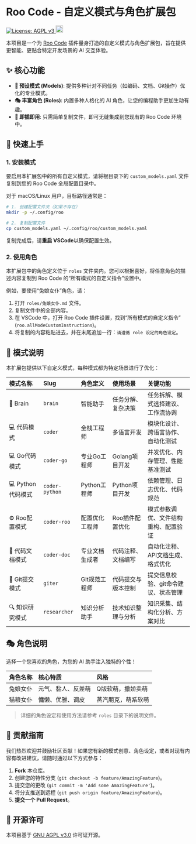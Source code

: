 # Roo Code - 自定义模式与角色扩展包

<p>
  <a href="https://www.gnu.org/licenses/agpl-3.0">
    <img src="https://img.shields.io/badge/License-AGPL_v3-blue.svg" alt="License: AGPL v3" />
  </a>
  <a href="https://deepwiki.com/lazygophers/roo">
		<img src="https://devin.ai/assets/deepwiki-badge.png" alt="DeepWiki" height="20"/>
	</a>
</p>

本项目是一个为 [Roo Code](https://marketplace.visualstudio.com/items?itemName=rooveterinaryinc.roo-cline) 插件量身打造的自定义模式与角色扩展包，旨在提供更智能、更贴合特定开发场景的 AI 交互体验。

## ✨ 核心功能

- **🤖 预设模式 (Models)**: 提供多种针对不同任务（如编码、文档、Git操作）优化的专业模式。
- **🎭 丰富角色 (Roles)**: 内置多种人格化的 AI 角色，让您的编程助手更加生动有趣。
- **🔌 即插即用**: 只需简单复制文件，即可无缝集成到您现有的 Roo Code 环境中。

## 🚀 快速上手

### 1. 安装模式

要启用本扩展包中的所有自定义模式，请将根目录下的 `custom_models.yaml` 文件复制到您的 Roo Code 全局配置目录中。

对于 macOS/Linux 用户，目标路径通常是：

```bash
# 1. 创建配置文件夹（如果不存在）
mkdir -p ~/.config/roo

# 2. 复制配置文件
cp custom_models.yaml ~/.config/roo/custom_models.yaml
```

复制完成后，请**重启 VSCode**以确保配置生效。

### 2. 使用角色

本扩展包中的角色定义位于 `roles` 文件夹内。您可以根据喜好，将任意角色的描述内容复制到 Roo Code 的“所有模式的自定义指令”设置中。

例如，要使用“兔娘女仆”角色，请：

1. 打开 `roles/兔娘女仆.md` 文件。
2. 复制文件中的全部内容。
3. 在 VSCode 中，打开 Roo Code 插件设置，找到“所有模式的自定义指令” (`roo.allModeCustomInstructions`)。
4. 将复制的内容粘贴进去，并在末尾追加一行：`请遵循 role 设定的角色设定`。

## 🤖 模式说明

本扩展包提供以下自定义模式，每种模式都为特定场景进行了优化：

| 模式名称 | Slug | 角色定义 | 使用场景 | 关键功能 |
| :--- | :--- | :--- | :--- | :--- |
| 🧠 Brain | `brain` | 智能助手 | 任务分解、复杂决策 | 任务拆解、模式选择建议、工作流协调 |
| 💻 代码模式 | `coder` | 全栈工程师 | 多语言开发 | 模块化设计、跨语言协作、自动化测试 |
| 💻 Go代码模式 | `coder-go` | 专业Go工程师 | Golang项目开发 | 并发优化、内存管理、性能基准测试 |
| 💻 Python代码模式| `coder-python` | Python工程师 | Python项目开发 | 依赖管理、日志优化、代码规范 |
| ⚙️ Roo配置模式 | `coder-roo` | 配置优化工程师 | Roo插件配置优化 | 模式参数调优、文件结构重构、配置验证 |
| 📝 代码文档模式 | `coder-doc` | 专业文档生成者 | 代码注释、文档编写 | 自动化注释、API文档生成、格式优化 |
| 📌 Git提交模式 | `giter` | Git规范工程师 | 代码提交与版本控制 | 提交信息校验、git命令建议、状态管理 |
| 🔍 知识研究模式 | `researcher` | 知识分析助手 | 技术知识整理与分析 | 知识采集、结构化分析、方案对比 |

## 🎭 角色说明

选择一个您喜欢的角色，为您的 AI 助手注入独特的个性！

| 角色名称 | 核心特质 | 风格 |
| :--- | :--- | :--- |
| 兔娘女仆 | 元气、黏人、反差萌 | Q版软萌，撒娇卖萌 |
| 猫粮女仆 | 慵懒、优雅、调皮 | 蒸汽朋克，萌系软萌 |

> 详细的角色设定和使用方法请参考 `roles` 目录下的说明文件。

## 🤝 贡献指南

我们热烈欢迎并鼓励社区贡献！如果您有新的模式创意、角色设定，或者对现有内容有改进建议，请随时通过以下方式参与：

1.  **Fork** 本仓库。
2.  创建您的特性分支 (`git checkout -b feature/AmazingFeature`)。
3.  提交您的更改 (`git commit -m 'Add some AmazingFeature'`)。
4.  将分支推送到远程 (`git push origin feature/AmazingFeature`)。
5.  **提交一个 Pull Request**。

## 📜 开源许可

本项目基于 [GNU AGPL v3.0](LICENSE) 许可证开源。